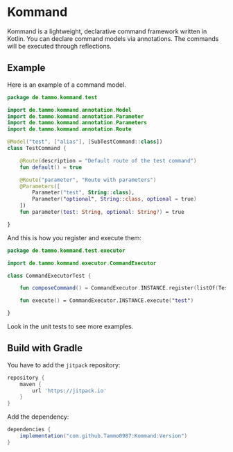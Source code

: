 # Kommand

Kommand is a lightweight, declarative command framework written in Kotlin. You can declare command models via annotations.
The commands will be executed through reflections.

## Example

Here is an example of a command model.
```kotlin
package de.tammo.kommand.test

import de.tammo.kommand.annotation.Model
import de.tammo.kommand.annotation.Parameter
import de.tammo.kommand.annotation.Parameters
import de.tammo.kommand.annotation.Route

@Model("test", ["alias"], [SubTestCommand::class])
class TestCommand {

    @Route(description = "Default route of the test command")
    fun default() = true

    @Route("parameter", "Route with parameters")
    @Parameters([
        Parameter("test", String::class),
        Parameter("optional", String::class, optional = true)
    ])
    fun parameter(test: String, optional: String?) = true

}
```

And this is how you register and execute them:
```kotlin
package de.tammo.kommand.test.executor

import de.tammo.kommand.executor.CommandExecutor

class CommandExecutorTest {

    fun composeCommand() = CommandExecutor.INSTANCE.register(listOf(TestCommand::class.java))

    fun execute() = CommandExecutor.INSTANCE.execute("test")

}
```

Look in the unit tests to see more examples.

## Build with Gradle

You have to add the `jitpack` repository:

```groovy
repository {
    maven {
        url 'https://jitpack.io' 
    }
}
```

Add the dependency:

```groovy
dependencies {
    implementation("com.github.Tammo0987:Kommand:Version")
}
```